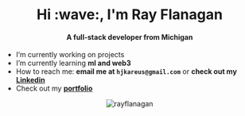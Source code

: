 <h1 align="center">Hi :wave:, I'm Ray Flanagan</h1>
<h4 align="center">A full-stack developer from Michigan</h4>

- I’m currently working on projects
- I’m currently learning **ml and web3**
- How to reach me: **email me at `hjkareus@gmail.com`** or **check out my <a href="https://www.linkedin.com/in/ray-flanagan-5803021b6/">Linkedin</a>**
- Check out my **<a href="">portfolio</a>**

<div align="center" display="flex">

<p><img src="https://github-readme-stats.vercel.app/api/top-langs?username=rayhcai&show_icons=true&locale=en&layout=compact&theme=tokyonight"" alt="rayflanagan" /></p>

</div>


